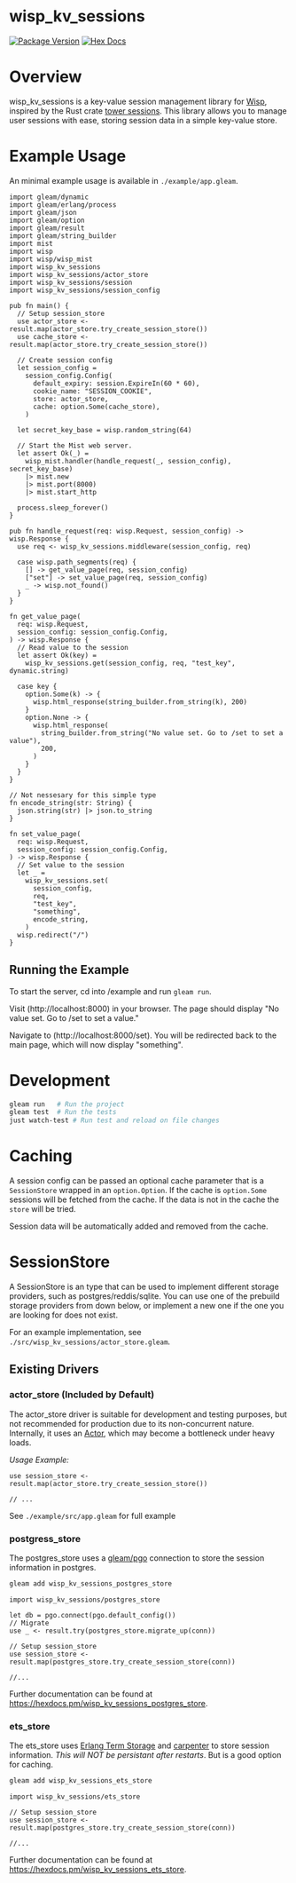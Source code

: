# wisp_kv_sessions

[![Package Version](https://img.shields.io/hexpm/v/wisp_kv_sessions)](https://hex.pm/packages/wisp_kv_sessions)
[![Hex Docs](https://img.shields.io/badge/hex-docs-ffaff3)](https://hexdocs.pm/wisp_kv_sessions/)


# Overview
wisp_kv_sessions is a key-value session management library for [Wisp](https://gleam-wisp.github.io/wisp/), inspired by the Rust crate [tower sessions](https://docs.rs/tower-sessions/latest/tower_sessions/#). This library allows you to manage user sessions with ease, storing session data in a simple key-value store. 

# Example Usage
An minimal example usage is available in `./example/app.gleam`.

```gleam
import gleam/dynamic
import gleam/erlang/process
import gleam/json
import gleam/option
import gleam/result
import gleam/string_builder
import mist
import wisp
import wisp/wisp_mist
import wisp_kv_sessions
import wisp_kv_sessions/actor_store
import wisp_kv_sessions/session
import wisp_kv_sessions/session_config

pub fn main() {
  // Setup session_store
  use actor_store <- result.map(actor_store.try_create_session_store())
  use cache_store <- result.map(actor_store.try_create_session_store())

  // Create session config
  let session_config =
    session_config.Config(
      default_expiry: session.ExpireIn(60 * 60),
      cookie_name: "SESSION_COOKIE",
      store: actor_store,
      cache: option.Some(cache_store),
    )

  let secret_key_base = wisp.random_string(64)

  // Start the Mist web server.
  let assert Ok(_) =
    wisp_mist.handler(handle_request(_, session_config), secret_key_base)
    |> mist.new
    |> mist.port(8000)
    |> mist.start_http

  process.sleep_forever()
}

pub fn handle_request(req: wisp.Request, session_config) -> wisp.Response {
  use req <- wisp_kv_sessions.middleware(session_config, req)

  case wisp.path_segments(req) {
    [] -> get_value_page(req, session_config)
    ["set"] -> set_value_page(req, session_config)
    _ -> wisp.not_found()
  }
}

fn get_value_page(
  req: wisp.Request,
  session_config: session_config.Config,
) -> wisp.Response {
  // Read value to the session
  let assert Ok(key) =
    wisp_kv_sessions.get(session_config, req, "test_key", dynamic.string)

  case key {
    option.Some(k) -> {
      wisp.html_response(string_builder.from_string(k), 200)
    }
    option.None -> {
      wisp.html_response(
        string_builder.from_string("No value set. Go to /set to set a value"),
        200,
      )
    }
  }
}

// Not nessesary for this simple type 
fn encode_string(str: String) {
  json.string(str) |> json.to_string
}

fn set_value_page(
  req: wisp.Request,
  session_config: session_config.Config,
) -> wisp.Response {
  // Set value to the session
  let _ =
    wisp_kv_sessions.set(
      session_config,
      req,
      "test_key",
      "something",
      encode_string,
    )
  wisp.redirect("/")
}
```

## Running the Example

To start the server, cd into /example and run `gleam run`.

Visit (http://localhost:8000) in your browser. The page should display "No value set. Go to /set to set a value."


Navigate to (http://localhost:8000/set). You will be redirected back to the main page, which will now display "something".

# Development

```sh
gleam run   # Run the project
gleam test  # Run the tests
just watch-test # Run test and reload on file changes
```

# Caching

A session config can be passed an optional cache parameter that is a `SessionStore`
wrapped in an `option.Option`. If the cache is `option.Some` sessions will be 
fetched from the cache. If the data is not in the cache the `store` will be 
tried.

Session data will be automatically added and removed from the cache.

# SessionStore 

A SessionStore is an type that can be used to implement different storage 
providers, such as postgres/reddis/sqlite. You can use one of the prebuild 
storage providers from down below, or implement a new one if the one you
are looking for does not exist.

For an example implementation, see `./src/wisp_kv_sessions/actor_store.gleam`.

## Existing Drivers

### actor_store (Included by Default)
The actor_store driver is suitable for development and testing purposes, 
but not recommended for production due to its non-concurrent nature. 
Internally, it uses an [Actor](https://hexdocs.pm/gleam_otp/gleam/otp/actor.html), 
which may become a bottleneck under heavy loads.

*Usage Example:*

```gleam
use session_store <- result.map(actor_store.try_create_session_store())

// ...
```
See `./example/src/app.gleam` for full example

### postgress_store
The postgres_store uses a [gleam/pgo](https://hexdocs.pm/gleam_pgo/gleam/pgo.html) 
connection to store the session information in postgres.

```sh
gleam add wisp_kv_sessions_postgres_store
```

```gleam
import wisp_kv_sessions/postgres_store

let db = pgo.connect(pgo.default_config())
// Migrate
use _ <- result.try(postgres_store.migrate_up(conn))

// Setup session_store
use session_store <- result.map(postgres_store.try_create_session_store(conn))

//...
```
Further documentation can be found at <https://hexdocs.pm/wisp_kv_sessions_postgres_store>.


### ets_store

The ets_store uses [Erlang Term Storage](https://www.erlang.org/doc/apps/stdlib/ets.html) 
and [carpenter](https://hexdocs.pm/carpenter/) to store session information.
*This will NOT be persistant after restarts*. But is a good option for caching.

```sh
gleam add wisp_kv_sessions_ets_store
```

```gleam
import wisp_kv_sessions/ets_store

// Setup session_store
use session_store <- result.map(postgres_store.try_create_session_store(conn))

//...
```
Further documentation can be found at <https://hexdocs.pm/wisp_kv_sessions_ets_store>.
